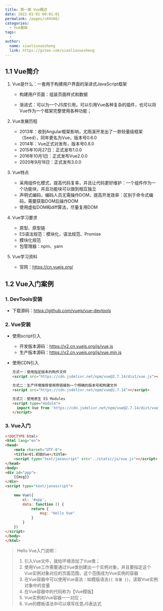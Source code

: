 ```yaml
---
title: 第一章 Vue概述
date: 2022-01-01 00:01:01
permalink: /pages/c60166/
categories:
  - Vue基础
tags:
  - 
author: 
  name: xiaoliuxuesheng
  link: https://gitee.com/xiaoliuxuesheng
---
```


## 1.1 Vue简介

1. Vue是什么：一套用于构建用户界面的渐进式JavaScript框架

   - 构建用户页面：组装页面样式和数据

   - 渐进式：可以为一个JS库引用，可以引用Vue各种复杂的插件，也可以将Vue作为一个框架完整使用各种功能；

2. Vue发展历程

   - 2013年：收到Angular框架影响，尤雨溪开发出了一款轻量级框架（Seed），同年更名为Vue，版本号0.6.0
   - 2014年：Vue正式对发布，版本号0.8.0
   - 2015年10月27日：正式发布1.0.0
   - 2016年10月1日：正式发布Vue2.0.0
   - 2020年9月18日：正式发布3.0.0

3. Vue特点

   - 采用组件化模式，提高代码复率，并且让代码更好维护：一个组件作为一个功能块，并且功能块可以做到相互独立
   - 声明式编码，编码人员无需操作DOM，提高开发效率：区别于命令式编码，需要获取DOM后操作DOM
   - 使用虚拟DOM和diff算法，尽量复用DOM

4. Vue学习要求

   - 原型、原型链
   - ES语法规范：模块化，语法规范、Promise
   - 模块化规范
   - 包管理器：npm、yarn

5. Vue学习资料

   - 官网：https://cn.vuejs.org/

## 1.2 Vue入门案例

### 1. DevTools安装

- 下载源码：https://github.com/vuejs/vue-devtools

### 2. Vue安装

- 使用script引入

  - 开发版本源码：https://v2.cn.vuejs.org/js/vue.js
  - 生产版本源码：https://v2.cn.vuejs.org/js/vue.min.js

- 使用CDN引入

  ```html
  方式一：使用指定版本的构件文件
  <script src="https://cdn.jsdelivr.net/npm/vue@2.7.14/dist/vue.js"></script>
  
  方式二：生产环境推荐使用荐链接到一个明确的版本号和构建文件
  <script src="https://cdn.jsdelivr.net/npm/vue@2.7.14"></script>
  
  方式三：使用原生 ES Modules
  <script type="module">
    import Vue from 'https://cdn.jsdelivr.net/npm/vue@2.7.14/dist/vue.esm.browser.js'
  </script>
  ```

### 3. Vue入门

```html
<!DOCTYPE html>
<html lang="en">
<head>
    <meta charset="UTF-8">
    <title>01.初始Vue</title>
    <script type="text/javascript" src="../static/js/vue.js"></script>
</head>
<body>
<div id="app">
    {{msg}}
</div>
<script type="text/javascript">
    
    new Vue({
        el: '#app',
        data: function () {
            return {
                msg: "Hello Vue"
            }
        }
    })
</script>
</body>
</html>
```

> Hello Vue入门说明：
>
> 1. 引入Vue文件，就给环境添加了Vue类；
> 2. 使用Vue工作需要通过Vue类创建出一个实例对象，并且要指定这个Vue实例对象对应的页面范围，这个范围成为Vue实例的容器
> 3. 在Vue容器中可以使用Vue语法：如模版语法`{{ 变量 }}`，读取Vue实例对象中的变量
> 4. 在Vue容器中的代码称为【Vue模版】
> 5. Vue实例和Vue容器一一对应；
> 6. Vue的模板语法中可以填写任意JS表达式

